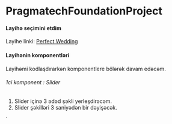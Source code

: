 # PragmatechFoundationProject

 
<h4> Layihə seçimini etdim </h4>

Layihe linki: <a href="http://kodesolution.website/html/html/perfect-wedding/v2.1/demo/event-index-sp-layout1.html">Perfect Wedding</a> 

<h4> Layihənin komponentləri </h4>

Layihəmi kodlaşdırarkən komponentlere bölərək davam edəcəm.

<h6> 1ci komponent : Slider </h6> 

1. Slider içinə 3 ədəd şəkli yerleşdirəcəm.
2. Slider şəkilləri 3 saniyədən bir dəyişəcək.

̀
